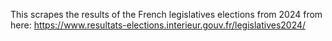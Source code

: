 This scrapes the results of the French legislatives elections
from 2024 from here: https://www.resultats-elections.interieur.gouv.fr/legislatives2024/
